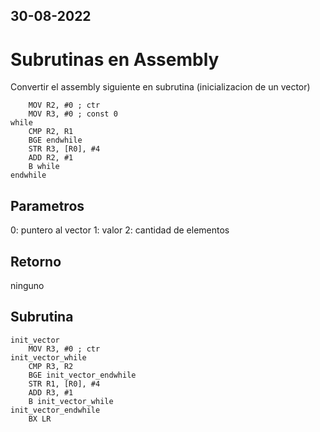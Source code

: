 30-08-2022
---
# Subrutinas en Assembly
Convertir el assembly siguiente en subrutina (inicializacion de un vector)
```
	MOV R2, #0 ; ctr
	MOV R3, #0 ; const 0
while
	CMP R2, R1
	BGE endwhile
	STR R3, [R0], #4
	ADD R2, #1
	B while
endwhile
```

## Parametros
0: puntero al vector
1: valor
2: cantidad de elementos
## Retorno
ninguno
## Subrutina
```
init_vector
	MOV R3, #0 ; ctr
init_vector_while
	CMP R3, R2
	BGE init_vector_endwhile
	STR R1, [R0], #4
	ADD R3, #1
	B init_vector_while
init_vector_endwhile
	BX LR
```